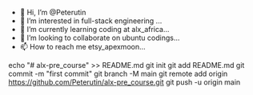 - 👋 Hi, I’m @Peterutin
- 👀 I’m interested in full-stack engineering ...
- 🌱 I’m currently learning coding at alx_africa...
- 💞️ I’m looking to collaborate on ubuntu codings...
- 📫 How to reach me etsy_apexmoon...

echo "# alx-pre_course" >> README.md
git init
git add README.md
git commit -m "first commit"
git branch -M main
git remote add origin https://github.com/Peterutin/alx-pre_course.git
git push -u origin main

